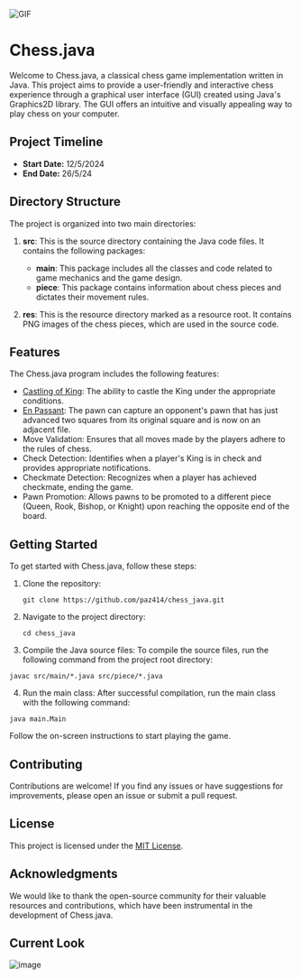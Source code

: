 









![GIF](https://upload.wikimedia.org/wikipedia/commons/1/13/Animation_showing_windmill_%28aka_seesaw%29_chess_tactic.gif)



# Chess.java

Welcome to Chess.java, a classical chess game implementation written in Java. This project aims to provide a user-friendly and interactive chess experience through a graphical user interface (GUI) created using Java's Graphics2D library. The GUI offers an intuitive and visually appealing way to play chess on your computer.

## Project Timeline

- **Start Date:** 12/5/2024
- **End Date:** 26/5/24

## Directory Structure

The project is organized into two main directories:

1. **src**: This is the source directory containing the Java code files. It contains the following packages:
   - **main**: This package includes all the classes and code related to game mechanics and the game design.
   - **piece**: This package contains information about chess pieces and dictates their movement rules.

2. **res**: This is the resource directory marked as a resource root. It contains PNG images of the chess pieces, which are used in the source code.

## Features

The Chess.java program includes the following features:

- [Castling of King](https://en.wikipedia.org/wiki/Castling#:~:text=Castling%20is%20permitted%20only%20if,pieces%20are%20moved%20at%20once.): The ability to castle the King under the appropriate conditions.
- [En Passant](https://en.wikipedia.org/wiki/En_passant): The pawn can capture an opponent's pawn that has just advanced two squares from its original square and is now on an adjacent file.
- Move Validation: Ensures that all moves made by the players adhere to the rules of chess.
- Check Detection: Identifies when a player's King is in check and provides appropriate notifications.
- Checkmate Detection: Recognizes when a player has achieved checkmate, ending the game.
- Pawn Promotion: Allows pawns to be promoted to a different piece (Queen, Rook, Bishop, or Knight) upon reaching the opposite end of the board.

## Getting Started

To get started with Chess.java, follow these steps:

1. Clone the repository:
   ````
   git clone https://github.com/paz414/chess_java.git
   ````
2. Navigate to the project directory:
   ````
   cd chess_java
   ````
3. Compile the Java source files:
To compile the source files, run the following command from the project root directory:

````
javac src/main/*.java src/piece/*.java
````
4. Run the main class: After successful compilation, run the main class with the following command:
````
java main.Main
````

Follow the on-screen instructions to start playing the game.

## Contributing

Contributions are welcome! If you find any issues or have suggestions for improvements, please open an issue or submit a pull request.

## License

This project is licensed under the [MIT License](LICENSE).

## Acknowledgments

We would like to thank the open-source community for their valuable resources and contributions, which have been instrumental in the development of Chess.java.




## Current Look

![image](https://github.com/user-attachments/assets/20e2b516-b756-4864-a0c6-3a0ff747f2e7)

